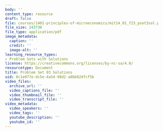 ```yaml
---
body: ''
content_type: resource
draft: false
file: courses/1401-principles-of-microeconomics/mit14_01_f23_pset3sol.pdf
file_size: 243730
file_type: application/pdf
image_metadata:
  caption: ''
  credit: ''
  image-alt: ''
learning_resource_types:
- Problem Sets with Solutions
license: https://creativecommons.org/licenses/by-nc-sa/4.0/
resourcetype: Document
title: Problem Set 03 Solutions
uid: 0c1e077e-dc5e-4a5d-98d2-a8bb824fcf5b
video_files:
  archive_url: ''
  video_captions_file: ''
  video_thumbnail_file: ''
  video_transcript_file: ''
video_metadata:
  video_speakers: ''
  video_tags: ''
  youtube_description: ''
  youtube_id: ''
---
```

